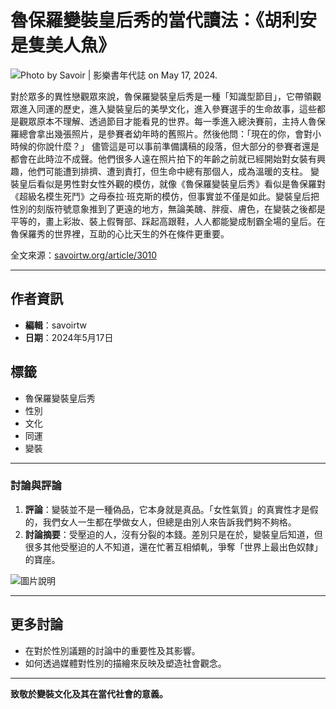 # 魯保羅變裝皇后秀的當代讀法：《胡利安是隻美人魚》

![Photo by Savoir | 影樂書年代誌 on May 17, 2024.](https://scontent-sjc3-1.cdninstagram.com/v/t51.29350-15/444165379_7420358411378488_2627703570642047146_n.webp?stp=dst-jpg_e35_tt6&efg=eyJ2ZW5jb2RlX3RhZyI6ImltYWdlX3VybGdlbi4xMDgweDk5Mi5zZHIuZjI5MzUwLmRlZmF1bHRfaW1hZ2UifQ&_nc_ht=scontent-sjc3-1.cdninstagram.com&_nc_cat=104&_nc_oc=Q6cZ2AFZiojhAmh7JFb3CmBXoyEu0hO5MPeAzM0Zbn1h8uKaGFfmMDV50flNW4gjiZNOf80&_nc_ohc=GDDo4WSpw-cQ7kNvgHq3AML&_nc_gid=01ab97d88da64a7eaa830fb67e2e4001&edm=APs17CUBAAAA&ccb=7-5&ig_cache_key=MzM2OTk3NDExNzIyOTIyNzYzOA%3D%3D.3-ccb7-5&oh=00_AYDTjmdou1d3wJmWn15VmXV5_w3fw_Z_JKNyZIRRiipPFw&oe=67C44DC7&_nc_sid=10d13b)

對於眾多的異性戀觀眾來說，魯保羅變裝皇后秀是一種「知識型節目」，它帶領觀眾進入同運的歷史，進入變裝皇后的美學文化，進入參賽選手的生命故事，這些都是觀眾原本不理解、透過節目才能看見的世界。每一季進入總決賽前，主持人魯保羅總會拿出幾張照片，是參賽者幼年時的舊照片。然後他問：「現在的你，會對小時候的你說什麼？」 儘管這是可以事前準備講稿的段落，但大部分的參賽者還是都會在此時泣不成聲。他們很多人遠在照片拍下的年齡之前就已經開始對女裝有興趣，他們可能遭到排擠、遭到責打，但生命中總有那個人，成為溫暖的支柱。 變裝皇后看似是男性對女性外觀的模仿，就像《魯保羅變裝皇后秀》看似是魯保羅對《超級名模生死鬥》之母泰拉‧班克斯的模仿，但事實並不僅是如此。變裝皇后把性別的刻版符號意象推到了更遠的地方，無論美醜、胖瘦、膚色，在變裝之後都是平等的，畫上彩妝、裝上假臀部、踩起高跟鞋，人人都能變成制霸全場的皇后。在魯保羅秀的世界裡，互助的心比天生的外在條件更重要。

全文來源：[savoirtw.org/article/3010](https://www.savoirtw.org/article/3010)

---

## 作者資訊
- **編輯**：savoirtw
- **日期**：2024年5月17日

## 標籤
- 魯保羅變裝皇后秀
- 性別
- 文化
- 同運
- 變裝

---

### 討論與評論
1. **評論**：變裝並不是一種偽品，它本身就是真品。「女性氣質」的真實性才是假的，我們女人一生都在學做女人，但總是由別人來告訴我們夠不夠格。
2. **討論摘要**：受壓迫的人，沒有分裂的本錢。差別只是在於，變裝皇后知道，但很多其他受壓迫的人不知道，還在忙著互相傾軋，爭奪「世界上最出色奴隸」的寶座。

![圖片說明](https://scontent-sjc3-1.cdninstagram.com/v/t51.2885-19/358429002_294157722970344_5605653264449429120_n.jpg?stp=dst-jpg_s150x150_tt6&_nc_ht=scontent-sjc3-1.cdninstagram.com&_nc_cat=1&_nc_oc=Q6cZ2AFZiojhAmh7JFb3CmBXoyEu0hO5MPeAzM0Zbn1h8uKaGFfmMDV50flNW4gjiZNOf80&_nc_ohc=cp_jbo3Oy8EQ7kNvgFPYoh7&_nc_gid=01ab97d88da64a7eaa830fb67e2e4001&edm=APs17CUBAAAA&ccb=7-5&oh=00_AYBqlMw38wU-U9eK6DbiaihE3OKx2Gf_EmPUo9p2thFfVA&oe=67C46CAD&_nc_sid=10d13b)

---

## 更多討論
- 在對於性別議題的討論中的重要性及其影響。
- 如何透過媒體對性別的描繪來反映及塑造社會觀念。

---

**致敬於變裝文化及其在當代社會的意義。**